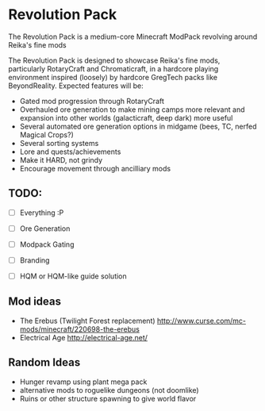 # Revolution Pack

The Revolution Pack is a medium-core Minecraft ModPack revolving around Reika's fine mods

The Revolution Pack is designed to showcase Reika's fine mods, particularly RotaryCraft and Chromaticraft, in a hardcore playing environment inspired (loosely) by hardcore GregTech packs like BeyondReality. Expected features will be:
- Gated mod progression through RotaryCraft
- Overhauled ore generation to make mining camps more relevant and expansion into other worlds (galacticraft, deep dark) more useful
- Several automated ore generation options in midgame (bees, TC, nerfed Magical Crops?)
- Several sorting systems
- Lore and quests/achievements
- Make it HARD, not grindy
- Encourage movement through ancilliary mods

## TODO:
- [ ] Everything :P

- [ ] Ore Generation
- [ ] Modpack Gating
- [ ] Branding
- [ ] HQM or HQM-like guide solution

## Mod ideas
- The Erebus (Twilight Forest replacement) http://www.curse.com/mc-mods/minecraft/220698-the-erebus
- Electrical Age http://electrical-age.net/

## Random Ideas
- Hunger revamp using plant mega pack
- alternative mods to roguelike dungeons (not doomlike)
- Ruins or other structure spawning to give world flavor